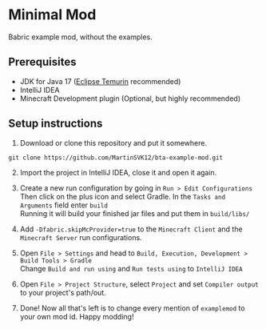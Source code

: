 # Minimal Mod

Babric example mod, without the examples.

## Prerequisites
- JDK for Java 17 ([Eclipse Temurin](https://adoptium.net/temurin/releases/) recommended)
- IntelliJ IDEA
- Minecraft Development plugin (Optional, but highly recommended)

## Setup instructions

1. Download or clone this repository and put it somewhere.
```
git clone https://github.com/MartinSVK12/bta-example-mod.git
```

2. Import the project in IntelliJ IDEA, close it and open it again.


3. Create a new run configuration by going in `Run > Edit Configurations`  
   Then click on the plus icon and select Gradle. In the `Tasks and Arguments` field enter `build`  
   Running it will build your finished jar files and put them in `build/libs/`


4. Add `-Dfabric.skipMcProvider=true` to the `Minecraft Client` and the `Minecraft Server` run configurations.


5. Open `File > Settings` and head to `Build, Execution, Development > Build Tools > Gradle`  
   Change `Build and run using` and `Run tests using` to `IntelliJ IDEA`


6. Open `File > Project Structure`, select `Project` and set `Compiler output` to your project's path/out.


7. Done! Now all that's left is to change every mention of `examplemod` to your own mod id. Happy modding!
